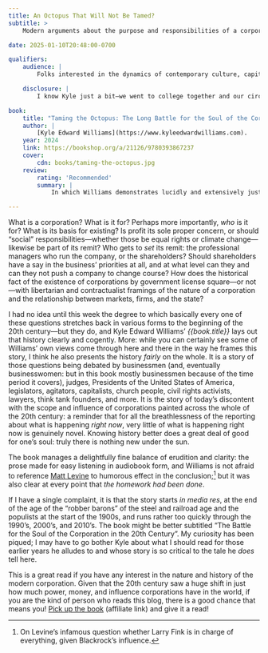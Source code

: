 ```yaml
---
title: An Octopus That Will Not Be Tamed?
subtitle: >
    Modern arguments about the purpose and responsibilities of a corporation turn out not to be new.

date: 2025-01-10T20:48:00-0700

qualifiers:
    audience: |
        Folks interested in the dynamics of contemporary culture, capitalism, and corporations. And books!

    disclosure: |
        I know Kyle just a bit—we went to college together and our circles overlapped a bit, and we’ve run in many of the same orbits (particularly nerdy Christians online) over the past half decade.

book:
    title: "Taming the Octopus: The Long Battle for the Soul of the Corporation"
    author: |
        [Kyle Edward Williams](https://www.kyleedwardwilliams.com).
    year: 2024
    link: https://bookshop.org/a/21126/9780393867237
    cover:
        cdn: books/taming-the-octopus.jpg
    review:
        rating: 'Recommended'
        summary: |
            In which Williams demonstrates lucidly and extensively just how much of the modern debates about corporations turns out to be merely an extension of long-running arguments going back over a century. This is an excellent popular history of the corporation in culture in the 20th century.

---
```


What is a corporation? What is it for? Perhaps more importantly, *who* is it for? What is its basis for existing? Is profit its sole proper concern, or should “social” responsibilities—whether those be equal rights or climate change—likewise be part of its remit? Who gets to *set* its remit: the professional managers who run the company, or the shareholders? Should shareholders have a say in the business’ priorities at all, and at what level can they and can they not push a company to change course? How does the historical fact of the existence of corporations by government license square—or not—with libertarian and contractualist framings of the nature of a corporation and the relationship between markets, firms, and the state?

I had no idea until this week the degree to which basically every one of these questions stretches back in various forms to the beginning of the 20th century—but they do, and Kyle Edward Williams’ <cite>{{book.title}}</cite> lays out that history clearly and cogently. More: while you can certainly see some of Williams’ own views come through here and there in the way he frames this story, I think he also presents the history *fairly* on the whole. It is a story of those questions being debated by businessmen (and, eventually businesswomen: but in this book mostly businessmen because of the time period it covers), judges, Presidents of the United States of America, legislators, agitators, capitalists, church people, civil rights activists, lawyers, think tank founders, and more. It is the story of today’s discontent with the scope and influence of corporations painted across the whole of the 20th century: a reminder that for all the breathlessness of the reporting about what is happening *right now*, very little of what is happening right now is genuinely novel. Knowing history better does a great deal of good for one’s soul: truly there is nothing new under the sun.

The book manages a delightfully fine balance of erudition and clarity: the prose made for easy listening in audiobook form, and Williams is not afraid to reference [Matt Levine][ml] to humorous effect in the conclusion;[^blackrock] but it was also clear at every point that *the homework had been done*.

[ml]: https://www.bloomberg.com/opinion/authors/ARbTQlRLRjE/matthew-s-levine

If I have a single complaint, it is that the story starts <i>in media res</i>, at the end of the age of the “robber barons” of the steel and railroad age and the populists at the start of the 1900s, and runs rather too quickly through the 1990’s, 2000’s, and 2010’s. The book might be better subtitled “The Battle for the Soul of the Corporation in the 20th Century”. My curiosity has been piqued; I may have to go bother Kyle about what I should read for those earlier years he alludes to and whose story is so critical to the tale he *does* tell here.

This is a great read if you have any interest in the nature and history of the modern corporation. Given that the 20th century saw a huge shift in just how much power, money, and influence corporations have in the world, if you are the kind of person who reads this blog, there is a good chance that means you! [Pick up the book]({{book.link}}) (affiliate link) and give it a read!

[^blackrock]: On Levine’s infamous question whether Larry Fink is in charge of everything, given Blackrock’s influence.